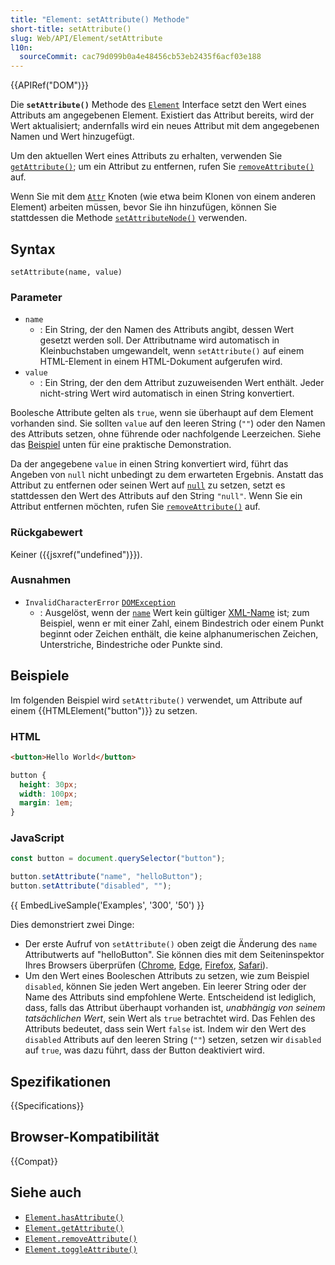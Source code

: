 ```yaml
---
title: "Element: setAttribute() Methode"
short-title: setAttribute()
slug: Web/API/Element/setAttribute
l10n:
  sourceCommit: cac79d099b0a4e48456cb53eb2435f6acf03e188
---
```


{{APIRef("DOM")}}

Die **`setAttribute()`** Methode des [`Element`](/de/docs/Web/API/Element) Interface setzt den Wert eines Attributs am angegebenen Element. Existiert das Attribut bereits, wird der Wert aktualisiert; andernfalls wird ein neues Attribut mit dem angegebenen Namen und Wert hinzugefügt.

Um den aktuellen Wert eines Attributs zu erhalten, verwenden Sie [`getAttribute()`](/de/docs/Web/API/Element/getAttribute); um ein Attribut zu entfernen, rufen Sie [`removeAttribute()`](/de/docs/Web/API/Element/removeAttribute) auf.

Wenn Sie mit dem [`Attr`](/de/docs/Web/API/Attr) Knoten (wie etwa beim Klonen von einem anderen Element) arbeiten müssen, bevor Sie ihn hinzufügen, können Sie stattdessen die Methode [`setAttributeNode()`](/de/docs/Web/API/Element/setAttributeNode) verwenden.

## Syntax

```js-nolint
setAttribute(name, value)
```

### Parameter

- `name`
  - : Ein String, der den Namen des Attributs angibt, dessen Wert gesetzt werden soll. Der Attributname wird automatisch in Kleinbuchstaben umgewandelt, wenn `setAttribute()` auf einem HTML-Element in einem HTML-Dokument aufgerufen wird.
- `value`
  - : Ein String, der den dem Attribut zuzuweisenden Wert enthält. Jeder nicht-string Wert wird automatisch in einen String konvertiert.

Boolesche Attribute gelten als `true`, wenn sie überhaupt auf dem Element vorhanden sind. Sie sollten `value` auf den leeren String (`""`) oder den Namen des Attributs setzen, ohne führende oder nachfolgende Leerzeichen. Siehe das [Beispiel](#beispiele) unten für eine praktische Demonstration.

Da der angegebene `value` in einen String konvertiert wird, führt das Angeben von `null` nicht unbedingt zu dem erwarteten Ergebnis. Anstatt das Attribut zu entfernen oder seinen Wert auf [`null`](/de/docs/Web/JavaScript/Reference/Operators/null) zu setzen, setzt es stattdessen den Wert des Attributs auf den String `"null"`. Wenn Sie ein Attribut entfernen möchten, rufen Sie [`removeAttribute()`](/de/docs/Web/API/Element/removeAttribute) auf.

### Rückgabewert

Keiner ({{jsxref("undefined")}}).

### Ausnahmen

- `InvalidCharacterError` [`DOMException`](/de/docs/Web/API/DOMException)
  - : Ausgelöst, wenn der [`name`](#name) Wert kein gültiger [XML-Name](https://www.w3.org/TR/xml/#dt-name) ist; zum Beispiel, wenn er mit einer Zahl, einem Bindestrich oder einem Punkt beginnt oder Zeichen enthält, die keine alphanumerischen Zeichen, Unterstriche, Bindestriche oder Punkte sind.

## Beispiele

Im folgenden Beispiel wird `setAttribute()` verwendet, um Attribute auf einem {{HTMLElement("button")}} zu setzen.

### HTML

```html
<button>Hello World</button>
```

```css hidden
button {
  height: 30px;
  width: 100px;
  margin: 1em;
}
```

### JavaScript

```js
const button = document.querySelector("button");

button.setAttribute("name", "helloButton");
button.setAttribute("disabled", "");
```

{{ EmbedLiveSample('Examples', '300', '50') }}

Dies demonstriert zwei Dinge:

- Der erste Aufruf von `setAttribute()` oben zeigt die Änderung des `name` Attributwerts auf "helloButton". Sie können dies mit dem Seiteninspektor Ihres Browsers überprüfen ([Chrome](https://developer.chrome.com/docs/devtools/dom/properties/), [Edge](https://learn.microsoft.com/en-us/microsoft-edge/devtools-guide-chromium/css/inspect), [Firefox](https://firefox-source-docs.mozilla.org/devtools-user/page_inspector/how_to/open_the_inspector/index.html), [Safari](https://support.apple.com/guide/safari-developer/welcome/mac)).
- Um den Wert eines Booleschen Attributs zu setzen, wie zum Beispiel `disabled`, können Sie jeden Wert angeben. Ein leerer String oder der Name des Attributs sind empfohlene Werte. Entscheidend ist lediglich, dass, falls das Attribut überhaupt vorhanden ist, _unabhängig von seinem tatsächlichen Wert_, sein Wert als `true` betrachtet wird. Das Fehlen des Attributs bedeutet, dass sein Wert `false` ist. Indem wir den Wert des `disabled` Attributs auf den leeren String (`""`) setzen, setzen wir `disabled` auf `true`, was dazu führt, dass der Button deaktiviert wird.

## Spezifikationen

{{Specifications}}

## Browser-Kompatibilität

{{Compat}}

## Siehe auch

- [`Element.hasAttribute()`](/de/docs/Web/API/Element/hasAttribute)
- [`Element.getAttribute()`](/de/docs/Web/API/Element/getAttribute)
- [`Element.removeAttribute()`](/de/docs/Web/API/Element/removeAttribute)
- [`Element.toggleAttribute()`](/de/docs/Web/API/Element/toggleAttribute)
